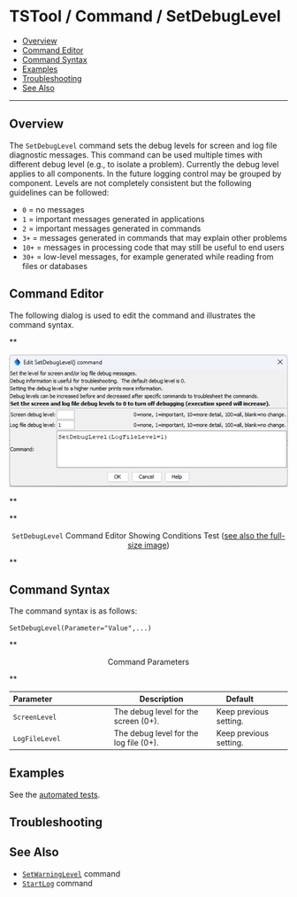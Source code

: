 # TSTool / Command / SetDebugLevel #

* [Overview](#overview)
* [Command Editor](#command-editor)
* [Command Syntax](#command-syntax)
* [Examples](#examples)
* [Troubleshooting](#troubleshooting)
* [See Also](#see-also)

-------------------------

## Overview ##

The `SetDebugLevel` command sets the debug levels for screen and log file diagnostic messages.
This command can be used multiple times with different debug level (e.g., to isolate a problem).
Currently the debug level applies to all components.
In the future logging control may be grouped by component.
Levels are not completely consistent but the following guidelines can be followed:

* `0` = no messages
* `1` = important messages generated in applications
* `2` = important messages generated in commands
* `3+` = messages generated in commands that may explain other problems
* `10+` = messages in processing code that may still be useful to end users
* `30+` = low-level messages, for example generated while reading from files or databases

## Command Editor ##

The following dialog is used to edit the command and illustrates the command syntax.

**<p style="text-align: center;">
![SetDebugLevel](SetDebugLevel.png)
</p>**

**<p style="text-align: center;">
`SetDebugLevel` Command Editor Showing Conditions Test (<a href="../SetDebugLevel.png">see also the full-size image</a>)
</p>**

## Command Syntax ##

The command syntax is as follows:

```text
SetDebugLevel(Parameter="Value",...)
```
**<p style="text-align: center;">
Command Parameters
</p>**

| **Parameter**&nbsp;&nbsp;&nbsp;&nbsp;&nbsp;&nbsp;&nbsp;&nbsp;&nbsp;&nbsp;&nbsp;&nbsp;&nbsp;&nbsp;&nbsp;&nbsp;&nbsp;&nbsp;&nbsp;&nbsp;&nbsp;&nbsp;&nbsp;&nbsp;&nbsp;&nbsp; | **Description** | **Default**&nbsp;&nbsp;&nbsp;&nbsp;&nbsp;&nbsp;&nbsp;&nbsp;&nbsp;&nbsp; |
| --------------|-----------------|----------------- |
|`ScreenLevel`|The debug level for the screen (0+).|Keep previous setting.|
|`LogFileLevel`|The debug level for the log file (0+).|Keep previous setting.|

## Examples ##

See the [automated tests](https://github.com/OpenCDSS/cdss-app-tstool-test/tree/master/test/commands/SetDebugLevel).

## Troubleshooting ##

## See Also ##

* [`SetWarningLevel`](../SetWarningLevel/SetWarningLevel.md) command
* [`StartLog`](../StartLog/StartLog.md) command
